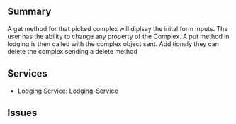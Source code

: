 ## Summary
A get method for that picked complex will diplsay the inital form inputs. The user has the ability to change any property of the Complex. A put method in lodging is then called with the complex object sent. Additionaly they can delete the complex sending a delete method

## Services
- Lodging Service: [Lodging-Service]

## Issues



[Lodging-Service]: ../../Services/Lodging/Lodging.md